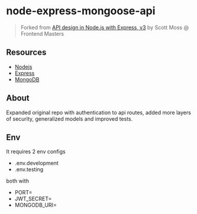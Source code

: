 # node-express-mongoose-api

> Forked from [API design in Node.js with Express, v3](https://frontendmasters.com/courses/api-design-nodejs-v3/) by Scott Moss @ Frontend Masters

## Resources

- [Nodejs](https://nodejs.org/en/)
- [Express](https://expressjs.com/)
- [MongoDB](https://www.mongodb.com/)

## About

Expanded original repo with authentication to api routes, added more layers of security, generalized models and improved tests.

## Env

It requires 2 env configs

- .env.development
- .env.testing

both with

- PORT=
- JWT_SECRET=
- MONGODB_URI=
